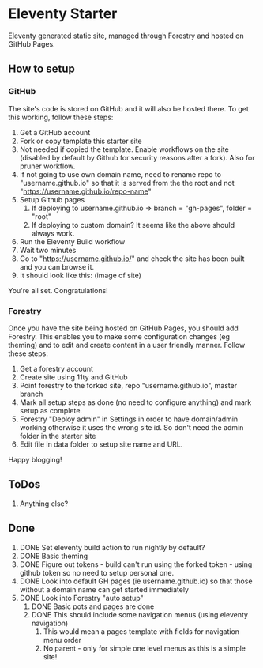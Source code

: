 # Eleventy Starter
Eleventy generated static site, managed through Forestry and hosted on GitHub Pages.

## How to setup

### GitHub

The site's code is stored on GitHub and it will also be hosted there. To get this working, follow these steps:

1. Get a GitHub account
1. Fork or copy template this starter site
1. Not needed if copied the template. Enable workflows on the site (disabled by default by Github for security reasons after a fork). Also for pruner workflow.
1. If not going to use own domain name, need to rename repo to "username.github.io" so that it is served from the the root and not "https://username.github.io/repo-name" 
1. Setup Github pages
    1. If deploying to username.github.io => branch = "gh-pages", folder = "root"
    1. If deploying to custom domain? It seems like the above should always work.
1. Run the Eleventy Build workflow
1. Wait two minutes
1. Go to "https://username.github.io/" and check the site has been built and you can browse it.
1. It should look like this: (image of site) 

You're all set. Congratulations!

### Forestry

Once you have the site being hosted on GitHub Pages, you should add Forestry. This enables you to make some configuration changes (eg theming) and to edit and create content in a user friendly manner. Follow these steps:

1. Get a forestry account
1. Create site using 11ty and GitHub
1. Point forestry to the forked site, repo "username.github.io", master branch 
1. Mark all setup steps as done (no need to configure anything) and mark setup as complete.
1. Forestry "Deploy admin" in Settings in order to have domain/admin working otherwise it uses the wrong site id. So don't need the admin folder in the starter site
4. Edit file in data folder to setup site name and URL.

Happy blogging!

## ToDos
1. Anything else?

## Done
1. DONE Set eleventy build action to run nightly by default?
1. DONE Basic theming
1. DONE Figure out tokens - build can't run using the forked token - using github token so no need to setup personal one.
1. DONE Look into default GH pages (ie username.github.io) so that those without a domain name can get started immediately
1. DONE Look into Forestry "auto setup"
    1. DONE Basic pots and pages are done
    1. DONE This should include some navigation menus (using eleventy navigation)
        1. This would mean a pages template with fields for navigation menu order
        1. No parent - only for simple one level menus as this is a simple site!
